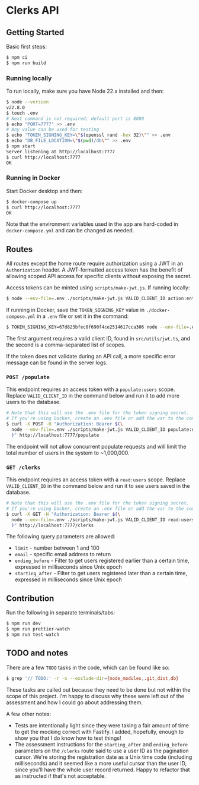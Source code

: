 # Clerks API

## Getting Started

Basic first steps:

```bash
$ npm ci
$ npm run build
```

### Running locally

To run locally, make sure you have Node 22.x installed and then:

```bash
$ node --version
v22.8.0
$ touch .env
# Next command is not required; default port is 8080
$ echo "PORT=7777" >> .env
# Any value can be used for testing
$ echo "TOKEN_SIGNING_KEY=\"$(openssl rand -hex 32)\"" >> .env
$ echo "DB_FILE_LOCATION=\"$(pwd)/db\"" >> .env
$ npm start
Server listening at http://localhost:7777
$ curl http://localhost:7777
OK
```

### Running in Docker

Start Docker desktop and then:

```bash
$ docker-compose up
$ curl http://localhost:7777
OK
```

Note that the environment variables used in the app are hard-coded in `docker-compose.yml` and can be changed as needed. 

## Routes

All routes except the home route require authorization using a JWT in an `Authorization` header. A JWT-formatted access token has the benefit of allowing scoped API access for specific clients without exposing the secret. 

Access tokens can be minted using `scripts/make-jwt.js`. If running locally:

```bash
$ node --env-file=.env ./scripts/make-jwt.js VALID_CLIENT_ID action:entity
```

If running in Docker, save the `TOKEN_SIGNING_KEY` value in `./docker-compose.yml` in a `.env` file or set it in the command:

```bash
$ TOKEN_SIGNING_KEY=67d823bfec0f690f4ce2514617cca306 node --env-file=.env ./scripts/make-jwt.js VALID_CLIENT_ID action:entity
```

The first argument requires a valid client ID, found in `src/utils/jwt.ts`, and the second is a comma-separated list of scopes. 

If the token does not validate during an API call, a more specific error message can be found in the server logs.

### `POST /populate`

This endpoint requires an access token with a `populate:users` scope. Replace `VALID_CLIENT_ID` in the command below and run it to add more users to the database.

```bash
# Note that this will use the .env file for the token signing secret.
# If you're using Docker, create an .env file or add the var to the command below.
$ curl -X POST -H "Authorization: Bearer $(\
  node --env-file=.env ./scripts/make-jwt.js VALID_CLIENT_ID populate:users \
  )" http://localhost:7777/populate
```

The endpoint will not allow concurrent populate requests and will limit the total number of users in the system to ~1,000,000.

### `GET /clerks`

This endpoint requires an access token with a `read:users` scope. Replace `VALID_CLIENT_ID` in the command below and run it to see users saved in the database.

```bash
# Note that this will use the .env file for the token signing secret.
# If you're using Docker, create an .env file or add the var to the command below.
$ curl -X GET -H "Authorization: Bearer $(\
  node --env-file=.env ./scripts/make-jwt.js VALID_CLIENT_ID read:users \
  )" http://localhost:7777/clerks
```

The following query parameters are allowed:

- `limit` - number between 1 and 100
- `email` - specific email address to return
- `ending_before` - Filter to get users registered earlier than a certain time, expressed in milliseconds since Unix epoch 
- `starting_after` - Filter to get users registered later than a certain time, expressed in milliseconds since Unix epoch  

## Contribution

Run the following in separate terminals/tabs:

```bash
$ npm run dev
$ npm run prettier-watch
$ npm run test-watch
```

## TODO and notes

There are a few `TODO` tasks in the code, which can be found like so:

```bash
$ grep '// TODO:' -r -n --exclude-dir={node_modules,.git,dist,db} 
```

These tasks are called out because they need to be done but not within the scope of this project. I'm happy to discuss why these were left out of the assessment and how I could go about addressing them.

A few other notes:

- Tests are intentionally light since they were taking a fair amount of time to get the mocking correct with Fastify. I added, hopefully, enough to show you that I do know how to test things!
- The assessment instructions for the `starting_after` and `ending_before` parameters on the `/clerks` route said to use a user ID as the pagination cursor. We're storing the registration date as a Unix time code (including milliseconds) and it seemed like a more useful cursor than the user ID, since you'll have the whole user record returned. Happy to refactor that as instructed if that's not acceptable. 
